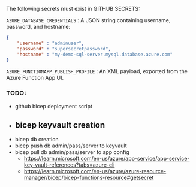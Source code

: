 The following secrets must exist in GITHUB SECRETS:

`AZURE_DATABASE_CREDENTIALS` : A JSON string containing username, password, and hostname:
```json
{
    "username" : "adminuser",
    "password" : "supersecretpassword",
    "hostname" : "my-demo-sql-server.mysql.database.azure.com"
}
```

`AZURE_FUNCTIONAPP_PUBLISH_PROFILE` : An XML payload, exported from the Azure Function App UI.


### TODO:
- github bicep deployment script
- bicep keyvault creation
  - 
- bicep db creation
- bicep push db admin/pass/server to keyvault
- bicep pull db admin/pass/server to app config
  - https://learn.microsoft.com/en-us/azure/app-service/app-service-key-vault-references?tabs=azure-cli
  - https://learn.microsoft.com/en-us/azure/azure-resource-manager/bicep/bicep-functions-resource#getsecret
